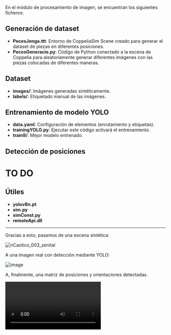 En el módulo de procesamiento de imagen, se encuentran los siguientes ficheros:

## Generación de dataset
- **PecesJenga.ttt**: Entorno de CoppeliaSim Scene creado para generar el dataset de piezas en diferentes posiciones.
- **PecesGeneracio.py**: Código de Python conectado a la escena de Coppelia para aleatoriamente generar diferentes imágenes con las piezas colocadas de diferentes maneras.

## Dataset
- **images/**: Imágenes generadas sintéticamente.
- **labels/**: Etiquetado manual de las imágenes.

## Entrenamiento de modelo YOLO
- **data.yaml**: Configuración de elementos (enrutamiento y etiquetas).
- **trainingYOLO.py**: Ejecutar este código activará el entrenamiento.
- **train9/**: Mejor modelo entrenado.

## Detección de posiciones

# TO DO

## Útiles
- **yolov8n.pt**
- **sim.py**
- **simConst.py**
- **remoteApi.dll**

***

Gracias a esto, pasamos de una escena sintética:

![nCaotico_003_zenital](https://github.com/user-attachments/assets/c1cbef52-c1a5-43e3-bc7d-5f44e0726a3e)

A una imagen real con detección mediante YOLO:

![image](https://github.com/user-attachments/assets/84c5aa96-c6b5-424f-8621-bda54f4f6bcc)

A, finalmente, una matriz de posiciones y orientaciones detectadas.

<video src="https://youtu.be/M_Vc1ADkZt0"></video>
